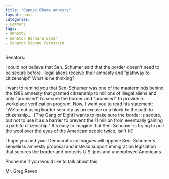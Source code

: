 ```yaml
---
title: "Oppose Obama amnesty"
layout: post
categories:
- Letters
tags:
- amnesty
- Senator Barbara Boxer
- Senator Dianne Feinstein
---
```


Senators:

I could not believe that Sen. Schumer said that the border doesn't need to be secure before illegal aliens receive their amnesty and "pathway to citizenship!" What is he thinking?

I want to remind you that Sen. Schumer was one of the masterminds behind the 1986 amnesty that granted citizenship to millions of illegal aliens and only "promised" to secure the border and "promised" to provide a workplace verification program. Now, I want you to read his statement: "We're not using border security as an excuse or a block to the path to citizenship.... \[The Gang of Eight\] wants to make sure the border is secure, but not to use it as a barrier to prevent the 11 million from eventually gaining a path to citizenship." It's easy to imagine that Sen. Schumer is trying to pull the wool over the eyes of the American people twice, isn't it?

I hope you and your Democratic colleagues will oppose Sen. Schumer's senseless amnesty proposal and instead support immigration legislation that secures the border and protects U.S. jobs and unemployed Americans.

Phone me if you would like to talk about this,

Mr. Greg Raven